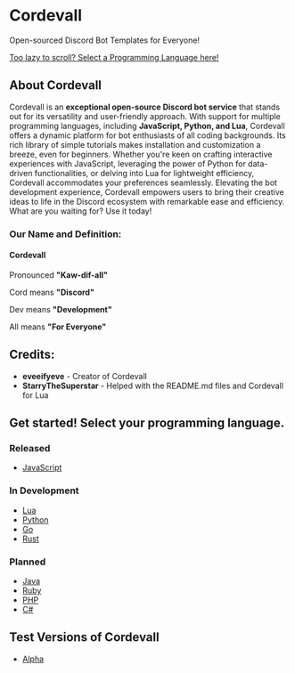 # Cordevall
Open-sourced Discord Bot Templates for Everyone!

<a href="https://github.com/Eveeifyeve/Cordevall/blob/main/README.md#get-started-select-your-programming-language">Too lazy to scroll? Select a Programming Language here!</a>

## About Cordevall
Cordevall is an **exceptional open-source Discord bot service** that stands out for its versatility and user-friendly approach. With support for multiple programming languages, including **JavaScript, Python, and Lua**, Cordevall offers a dynamic platform for bot enthusiasts of all coding backgrounds. Its rich library of simple tutorials makes installation and customization a breeze, even for beginners. Whether you're keen on crafting interactive experiences with JavaScript, leveraging the power of Python for data-driven functionalities, or delving into Lua for lightweight efficiency, Cordevall accommodates your preferences seamlessly. Elevating the bot development experience, Cordevall empowers users to bring their creative ideas to life in the Discord ecosystem with remarkable ease and efficiency. What are you waiting for? Use it today!

### Our Name and Definition:

#### Cordevall
Pronounced **"Kaw-dif-all"**

Cord means **"Discord"**

Dev means **"Development"**

All means **"For Everyone"**

## Credits:
- **eveeifyeve** - Creator of Cordevall
- **StarryTheSuperstar** - Helped with the README.md files and Cordevall for Lua

## Get started! Select your programming language.

### Released
- <a href="https://github.com/Eveeifyeve/Cordevall-JS/tree/main#readme">JavaScript</a>

### In Development
- <a href="https://github.com/Eveeifyeve/Cordevall-Lua/tree/main#readme">Lua</a>
- <a href="https://github.com/Eveeifyeve/Cordevall-Py/tree/main#readme">Python</a>
- <a href="https://github.com/Eveeifyeve/Cordevall-Go/tree/main#readme">Go</a>
- <a href="https://github.com/Eveeifyeve/Cordevall-Rust/tree/main#readme">Rust</a>

### Planned
- <a href="https://github.com/Eveeifyeve/Cordevall-Java/tree/main#readme">Java</a>
- <a href="https://github.com/Eveeifyeve/Cordevall-Ruby/tree/main#readme">Ruby</a>
- <a href="https://github.com/Eveeifyeve/Cordevall-PHP/tree/main#readme">PHP</a>
- <a href="https://github.com/Eveeifyeve/Cordevall-Sharp/tree/main#readme">C#</a>

## Test Versions of Cordevall
- <a href="https://github.com/Eveeifyeve/Cordevall/tree/Alpha#readme">Alpha</a>
